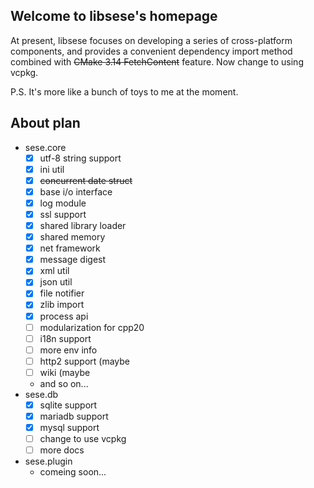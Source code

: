 ## Welcome to libsese's homepage

At present, libsese focuses on developing a series of cross-platform components, 
and provides a convenient dependency import method combined with ~~CMake 3.14 FetchContent~~ feature.
Now change to using vcpkg.

P.S. It's more like a bunch of toys to me at the moment.

## About plan
- sese.core
  - [x] utf-8 string support
  - [x] ini util
  - [x] ~~concurrent date struct~~
  - [x] base i/o interface
  - [x] log module
  - [x] ssl support
  - [x] shared library loader
  - [x] shared memory
  - [x] net framework
  - [x] message digest
  - [x] xml util
  - [x] json util
  - [x] file notifier
  - [x] zlib import
  - [x] process api
  - [ ] modularization for cpp20
  - [ ] i18n support
  - [ ] more env info
  - [ ] http2 support (maybe
  - [ ] wiki (maybe
  - and so on...
- sese.db
  - [x] sqlite support
  - [x] mariadb support
  - [x] mysql support
  - [ ] change to use vcpkg
  - [ ] more docs
- sese.plugin
  - comeing soon...
